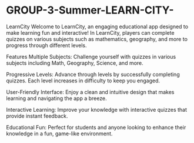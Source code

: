 # GROUP-3-Summer-LEARN-CITY-

LearnCity
Welcome to LearnCity, an engaging educational app designed to make learning fun and interactive! In LearnCity, players can complete quizzes on various subjects such as mathematics, geography, and more to progress through different levels.

Features
Multiple Subjects: Challenge yourself with quizzes in various subjects including Math, Geography, Science, and more.

Progressive Levels: Advance through levels by successfully completing quizzes. Each level increases in difficulty to keep you engaged.

User-Friendly Interface: Enjoy a clean and intuitive design that makes learning and navigating the app a breeze.

Interactive Learning: Improve your knowledge with interactive quizzes that provide instant feedback.

Educational Fun: Perfect for students and anyone looking to enhance their knowledge in a fun, game-like environment.
